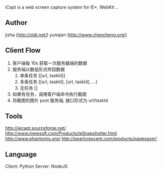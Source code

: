 iCapt is a web screen capture system for IE*, WebKit ..

## Author

jizha   (http://oldj.net/)
yunqian (http://www.chencheng.org/)


## Client Flow

1. 客户端每 10s 获取一次服务器端的数据
2. 服务端以数组形式传回数据
   1) 单条任务
      [[url, taskId]]
   2) 多条任务
      [[url, taskId], [url, taskId], ...]
   3) 无任务
      []
3. 如果有任务，调用客户端命令执行截图
4. 将截图的图片 post 服务端, 接口形式为 url/taskId


## Tools

http://iecapt.sourceforge.net/
http://www.mewsoft.com/Products/ieSnapshotter.html
http://www.phantomjs.org/
http://pearlcrescent.com/products/pagesaver/


## Language

Client: Python
Server: NodeJS

